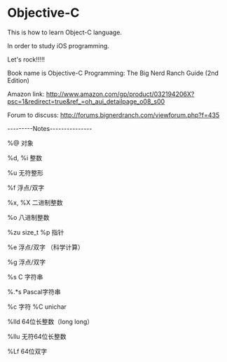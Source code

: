 # Objective-C

This is how to learn Object-C language.

In order to study iOS programming.

Let's rock!!!!!

Book name is Objective-C Programming: The Big Nerd Ranch Guide (2nd Edition) 

Amazon link:
http://www.amazon.com/gp/product/032194206X?psc=1&redirect=true&ref_=oh_aui_detailpage_o08_s00

Forum to discuss: 
http://forums.bignerdranch.com/viewforum.php?f=435


---------Notes---------------

%@ 对象  


%d, %i 整数 

%u 无符整形 


%f 浮点/双字 


%x, %X 二进制整数 


%o 八进制整数 

%zu size_t %p 指针 


%e 浮点/双字 （科学计算） 

%g 浮点/双字 


%s C 字符串 


%.*s Pascal字符串 


%c 字符 %C unichar 

%lld 64位长整数（long long） 


%llu 无符64位长整数 

%Lf 64位双字
